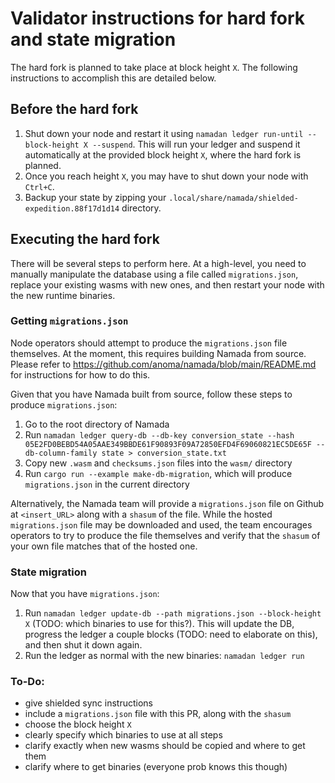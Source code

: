 # Validator instructions for hard fork and state migration

The hard fork is planned to take place at block height `X`. The following instructions to accomplish this are detailed below.

## Before the hard fork

1. Shut down your node and restart it using `namadan ledger run-until --block-height X --suspend`. This will run your ledger and suspend it automatically at the provided block height `X`, where the hard fork is planned.
2. Once you reach height `X`, you may have to shut down your node with `Ctrl+C`.
3. Backup your state by zipping your `.local/share/namada/shielded-expedition.88f17d1d14` directory.

## Executing the hard fork

There will be several steps to perform here. At a high-level, you need to manually manipulate the database using a file called `migrations.json`, replace your existing wasms with new ones, and then restart your node with the new runtime binaries.

### Getting `migrations.json`

Node operators should attempt to produce the `migrations.json` file themselves. At the moment, this requires building Namada from source. Please refer to https://github.com/anoma/namada/blob/main/README.md for instructions for how to do this.

Given that you have Namada built from source, follow these steps to produce `migrations.json`:

1. Go to the root directory of Namada
2. Run `namadan ledger query-db --db-key conversion_state --hash 05E2FD0BEBD54A05AAE349BBDE61F90893F09A72850EFD4F69060821EC5DE65F --db-column-family state > conversion_state.txt`
3. Copy new `.wasm` and `checksums.json` files into the `wasm/` directory
4. Run `cargo run --example make-db-migration`, which will produce `migrations.json` in the current directory

Alternatively, the Namada team will provide a `migrations.json` file on Github at `<insert_URL>` along with a `shasum` of the file. While the hosted `migrations.json` file may be downloaded and used, the team encourages operators to try to produce the file themselves and verify that the `shasum` of your own file matches that of the hosted one.

### State migration

Now that you have `migrations.json`:

1. Run `namadan ledger update-db --path migrations.json --block-height X` (TODO: which binaries to use for this?). This will update the DB, progress the ledger a couple blocks (TODO: need to elaborate on this), and then shut it down again.
2. Run the ledger as normal with the new binaries: `namadan ledger run`

### To-Do:
- give shielded sync instructions
- include a `migrations.json` file with this PR, along with the `shasum`
- choose the block height `X`
- clearly specify which binaries to use at all steps
- clarify exactly when new wasms should be copied and where to get them
- clarify where to get binaries (everyone prob knows this though)

